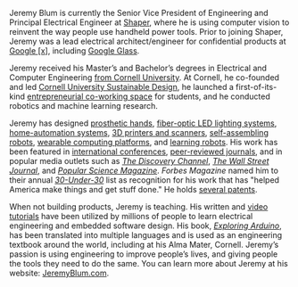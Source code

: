 Jeremy Blum is currently the Senior Vice President of Engineering and Principal Electrical Engineer at [Shaper](https://shapertools.com), where he is using computer vision to reinvent the way people use handheld power tools. Prior to joining Shaper, Jeremy was a lead electrical architect/engineer for confidential products at [Google [x]](https://www.jeremyblum.com/2013/08/11/whats-next/), including [Google Glass](https://en.wikipedia.org/wiki/Google_Glass).

Jeremy received his Master’s and Bachelor’s degrees in Electrical and Computer Engineering [from Cornell University](https://www.jeremyblum.com/2013/08/10/looking-back/). At Cornell, he co-founded and led [Cornell University Sustainable Design](https://cusd.cornell.edu), he launched a first-of-its-kind [entrepreneurial co-working space](https://www.jeremyblum.com/portfolio/popshop/) for students, and he conducted robotics and machine learning research.
 
Jeremy has designed [prosthetic hands](https://www.jeremyblum.com/portfolio/fsr-controlled-prosthetic-hand/), [fiber-optic LED lighting systems](https://www.jeremyblum.com/portfolio/hybrid-lighting/), [home-automation systems](https://jarvis.jeremyblum.com), [3D printers and scanners](https://www.jeremyblum.com/portfolio/makerbot/), [self-assembling robots](https://www.jeremyblum.com/portfolio/stochastic-modular-assembly/), [wearable computing platforms](https://www.jeremyblum.com/portfolio/sudoglove-hardware-controller/), and [learning robots](https://www.jeremyblum.com/portfolio/aracna/). His work has been featured in [international conferences](https://www.jeremyblum.com/2013/03/28/techkriti/), [peer-reviewed journals](https://www.jeremyblum.com/2013/10/06/machine-metabolism-ieee-ram/), and in popular media outlets such as [*The Discovery Channel*](https://www.jeremyblum.com/2011/04/15/sudoglove-on-discovery-channel/), [*The Wall Street Journal*](https://www.jeremyblum.com/2015/10/15/jarvis-wsj/), and [*Popular Science Magazine*](https://www.jeremyblum.com/2015/03/21/raincloud-umbrella-minder-v2/). *Forbes Magazine* named him to their annual [*30-Under-30*](https://www.forbes.com/profile/jeremy-blum/) list as recognition for his work that has "helped America make things and get stuff done." He holds [several patents](https://patents.google.com/?inventor=Jeremy+Evan+Blum).
 
When not building products, Jeremy is teaching. His written and [video tutorials](https://youtube.com/sciguy14) have been utilized by millions of people to learn electrical engineering and embedded software design. His book, [*Exploring Arduino*](https://exploringarduino.com), has been translated into multiple languages and is used as an engineering textbook around the world, including at his Alma Mater, Cornell. Jeremy’s passion is using engineering to improve people’s lives, and giving people the tools they need to do the same. You can learn more about Jeremy at his website: [JeremyBlum.com](https://jeremyblum.com).
